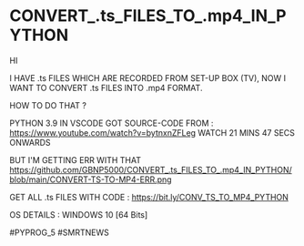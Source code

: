 # CONVERT_.ts_FILES_TO_.mp4_IN_PYTHON

HI

I HAVE .ts FILES WHICH ARE RECORDED FROM SET-UP BOX (TV), NOW I WANT TO CONVERT .ts FILES INTO .mp4 FORMAT.

HOW TO DO THAT ? 

PYTHON 3.9 IN VSCODE 
GOT SOURCE-CODE FROM :  https://www.youtube.com/watch?v=bytnxnZFLeg  WATCH 21 MINS 47 SECS ONWARDS

BUT I'M GETTING ERR WITH THAT https://github.com/GBNP5000/CONVERT_.ts_FILES_TO_.mp4_IN_PYTHON/blob/main/CONVERT-TS-TO-MP4-ERR.png

GET ALL .ts FILES WITH CODE :  https://bit.ly/CONV_TS_TO_MP4_PYTHON 

OS DETAILS : WINDOWS 10 [64 Bits]

#PYPROG_5 #SMRTNEWS
